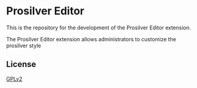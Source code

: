 # Prosilver Editor

This is the repository for the development of the Prosilver Editor extension.

The Prosilver Editor extension allows administrators to customize the prosilver style


## License

[GPLv2](license.txt)
